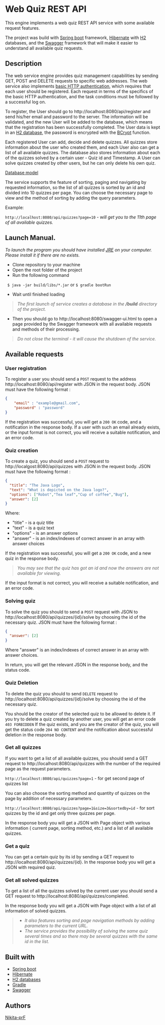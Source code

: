 # Web Quiz REST API

This engine implements a web quiz REST API service with some available request features. 


The project was build with [Spring boot](https://spring.io/) framework, [Hibernate](https://hibernate.org/) with [H2](https://www.h2database.com/) databases, 
and the [Swagger](https://swagger.io/) framework that will make it easier to understand all available quiz requests.

## Description

The web service engine provides quiz management capabilities by sending GET, POST and DELETE requests to specific web addresses.
 The web service also implements [basic HTTP authentication](https://en.wikipedia.org/wiki/Basic_access_authentication), 
 which requires that each user should be registered. Each request in terms of the specifics of the basic HTTP authentication, 
 and the task conditions must be followed by a successful log on.
 
 To register, the User should go to http://localhost:8080/api/register and send his/her email and password to the server. 
 The information will be validated, and the new User will be added to the database, which means that the registration has been successfully completed.
The User data is kept in an [H2 database](https://www.h2database.com/), the password is encrypted with the [BCrypt](https://en.wikipedia.org/wiki/Bcrypt) function.

Each registered User can add, decide and delete quizzes. All quizzes store information about the user who created them, 
and each User also can get a list of all available quizzes. The database also stores information about each of 
the quizzes solved by a certain user - Quiz id and Timestamp. A User can solve quizzes created by other users, but he can only delete his own quiz.

[Database model](http://d.zaix.ru/nyAA.png)

The service supports the feature of sorting, paging and navigating by requested information, 
so the list of all quizzes is sorted by an id and divided into 10 quizzes per page. 
You can choose the necessary page to view and the method of sorting by adding the query parameters.

Example: 

`http://localhost:8080/api/quizzes?page=10` - *will get you to the 11th page of all available quizzes.*

## Launch Manual.

*To launch the program you should have installed [JRE](https://java.com/ru/download/) on your computer. Please install it if there are no exists.*

* Clone repository to your machine
* Open the root folder of the project
* Run the following command

` $ java -jar build/libs/*.jar` or `$ gradle bootRun`

* Wait until finished loading

> *The first launch of service creates a database in the <b>/build</b> directory of the project.*

* Then you should go to http://localhost:8080/swagger-ui.html to open a page 
provided by the Swagger framework with all available requests and methods of their processing.

>*Do not close the terminal - it will cause the shutdown of the service.*

## Available requests

### User registration

To register a user you should send a `POST` request to the address http://localhost:8080/api/register with JSON in the request body.
JSON must have the following format :
```json
{
    "email" : "example@gmail.com",
    "password" : "password"
}
```
If the registration was successful, you will get a `200 OK` code, and a notification in the response body.
If a user with such an email already exists, or the input format is not correct, 
you will receive a suitable notification, and an error code.

### Quiz creation

To create a quiz, you should send a `POST` request to http://localgost:8080/api/quizzes
 with JSON in the request body. JSON must have the following format :
```json
{
  "title": "The Java Logo",
  "text": "What is depicted on the Java logo?",
  "options": ["Robot","Tea leaf","Cup of coffee","Bug"],
  "answer": [2]
}
```

Where: 
* "title" - is a quiz title
* "text" - is a quiz text
* "options" - is an answer options
* "answer" - is an index/indexes of correct answer in an array with answer choices


If the registration was successful, you will get a `200 OK` code, and a new quiz in the response body.
>*You may see that the quiz has got an id and now the answers are not available for viewing.*

If the input format is not correct, you will receive a suitable notification, and an error code.

### Solving quiz

To solve the quiz you should to send a `POST` request with JSON to http://localhost:8080/api/quizzes/{id}/solve
 by choosing the id of the necessary quiz.  JSON must have the following format :
 ```json
 {
   "answer": [2]
 }
 ```
Where "answer" is an index/indexes of correct answer in an array with answer choices.

In return, you will get the relevant JSON in the response body, and the status code.

### Quiz Deletion

To delete the quiz you should to send `DELETE` request to http://localhost:8080/api/quizzes/{id}/solve
 by choosing the id of the necessary quiz.
 
 You should be the creator of the selected quiz to be allowed to delete it. 
 If you try to delete a quiz created by another user, you will get an error code `403 FORBIDDEN`
 If the quiz exists, and you are the creator of the quiz, 
 you will get the status code `204 NO CONTENT` and the notification about successful deletion in the response body.
 
### Get all quizzes

If you want to get a list of all available quizzes, 
you should send a GET request to http://localhost:8080/api/quizzes
with the number of the required page as the request parameters.

`http://localhost:8080/api/quizzes?page=1` - for get second page of quizzes list

You can also choose the sorting method and quantity of quizzes on the page by addition of necessary parameters.

`http://localhost:8080/api/quizzes?page=1&size=3&sortedby=id` - 
for sort quizzes by the id and get only three quizzes per page.

In the response body you will get a JSON with Page object 
with various information ( current page, sorting method, etc.) and a list of all available quizzes.

### Get a quiz

You can get a certain quiz by its id by sending a GET request to http://localhost:8080/api/quizzes/{id}.
In the response body you will get a JSON with required quiz.

### Get all solved quizzes

To get a list of all the quizzes solved by the current 
user you should send a GET request to http://localhost:8080/api/quizzes/completed.

In the response body you will get a JSON with Page object with a list of all information of solved quizzes.

>* *It also features sorting and page navigation methods by adding parameters to the current URL.*
>* *The service provides the possibility of solving the same quiz several times and 
>so there may be several quizzes with the same id in the list.*

## Built with

* [Spring boot](https://spring.io/)
* [Hibernate](https://hibernate.org/)
* [H2 databases](https://www.h2database.com/) 
* [Gradle](https://gradle.org/)
* [Swagger](https://swagger.io/)

## Authors

[Nikita-prF](https://github.com/Nikita-prF)
